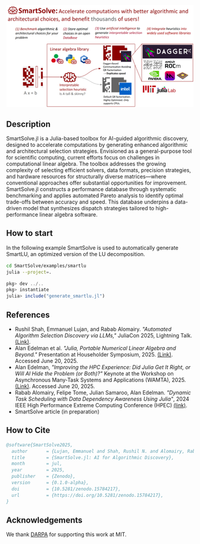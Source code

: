 
<img src="smartsolve.png" alt="SmartSolve.jl">


## Description
SmartSolve.jl is a Julia-based toolbox for AI-guided algorithmic discovery, designed to accelerate computations by generating enhanced algorithmic and architectural selection strategies. Envisioned as a general-purpose tool for scientific computing, current efforts focus on challenges in computational linear algebra. The toolbox addresses the growing complexity of selecting efficient solvers, data formats, precision strategies, and hardware resources for structurally diverse matrices—where conventional approaches offer substantial opportunities for improvement. SmartSolve.jl constructs a performance database through systematic benchmarking and applies automated Pareto analysis to identify optimal trade-offs between accuracy and speed. This database underpins a data-driven model that synthesizes dispatch strategies tailored to high-performance linear algebra software.

## How to start

In the following example SmartSolve is used to automatically generate SmartLU, an optimized version of the LU decomposition.

```bash
cd SmartSolve/examples/smartlu
julia --project=.
```

```julia
pkg> dev ../..
pkg> instantiate
julia> include("generate_smartlu.jl")
```

## References

- Rushil Shah, Emmanuel Lujan, and Rabab Alomairy. _"Automated Algorithm Selection Discovery via LLMs,"_ JuliaCon 2025, Lightning Talk. [(Link)](https://pretalx.com/juliacon-2025/talk/review/FXWAYZEZ9XEPYPHL3JJNAS7NBACU3GXE). 
- Alan Edelman et al. _"Julia, Portable Numerical Linear Algebra and Beyond."_ Presentation at Householder Symposium, 2025. [(Link)](https://householder-symposium.github.io/presenters.html). Accessed June 20, 2025.
- Alan Edelman, _"Improving the HPC Experience: Did Julia Get It Right, or Will AI Hide the Problem (or Both)?"_ Keynote at the Workshop on Asynchronous Many-Task Systems and Applications (WAMTA), 2025. [(Link)](https://wamta25.github.io/keynote). Accessed June 20, 2025.
- Rabab Alomairy, Felipe Tome, Julian Samaroo, Alan Edelman. _"Dynamic Task Scheduling with Data Dependency Awareness Using Julia"_, 2024 IEEE High Performance Extreme Computing Conference (HPEC) [(link)](https://ieeexplore.ieee.org/document/10938467).
- SmartSolve article (in preparation)

## How to Cite

```bibtex
@software{SmartSolve2025,
  author       = {Lujan, Emmanuel and Shah, Rushil N. and Alomairy, Rabab and Edelman, Alan},
  title        = {SmartSolve.jl: AI for Algorithmic Discovery},
  month        = jul,
  year         = 2025,
  publisher    = {Zenodo},
  version      = {0.1.0-alpha},
  doi          = {10.5281/zenodo.15784217},
  url          = {https://doi.org/10.5281/zenodo.15784217},
}
```

## Acknowledgements

We thank [DARPA](https://www.darpa.mil/research/programs/mathematics-for-the-discovery-of-algorithms-and-architectures) for supporting this work at MIT.




